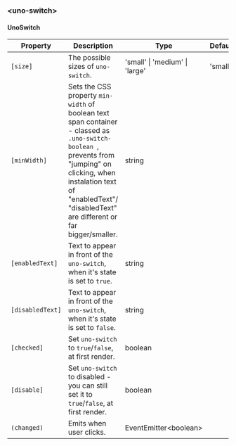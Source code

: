 ### \<uno-switch\>
#### UnoSwitch

| Property | Description | Type | Default |
| -------- | ----------- | ---- | ------- |
| `[size]` | The possible sizes of `uno-switch`. | 'small' \| 'medium' \| 'large' | 'small' |
| `[minWidth]` | Sets the CSS property `min-width` of boolean text span container - classed as `.uno-switch-boolean `, prevents from "jumping" on clicking, when instalation text of "enabledText"/ "disabledText" are different or far bigger/smaller. | string | |
| `[enabledText]` |Text to appear in front of the `uno-switch`, when it's state is set to `true`. | string | |
| `[disabledText]` | Text to appear in front of the `uno-switch`, when it's state is set to `false`. | string | |
| `[checked]` | Set `uno-switch` to `true`/`false`, at first render. | boolean | |
| `[disable]` | Set `uno-switch` to disabled - you can still set it to `true`/`false`, at first render. | boolean | |
| `(changed)` | Emits when user clicks. | EventEmitter\<boolean\> | |